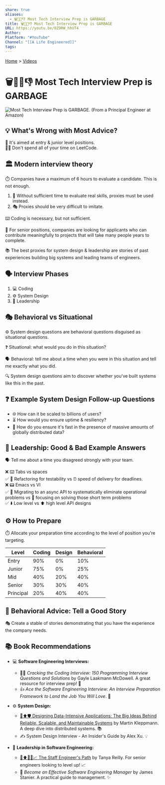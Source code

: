 ```yaml
---
share: true
aliases:
  - 🗑️👩‍💻👎 Most Tech Interview Prep is GARBAGE
title: 🗑️👩‍💻👎 Most Tech Interview Prep is GARBAGE
URL: https://youtu.be/0Z9RW_hhUT4
Author: 
Platform: "#YouTube"
Channel: "[[A Life Engineered]]"
tags: 
---
```

[Home](../index.md) > [Videos](./index.md)  
# 🗑️👩‍💻👎 Most Tech Interview Prep is GARBAGE  
![Most Tech Interview Prep is GARBAGE. (From a Principal Engineer at Amazon)](https://youtu.be/0Z9RW_hhUT4)  
## 💡 What's Wrong with Most Advice?  
👶 It's aimed at entry & junior level positions.  
👨‍💻 Don't spend all of your time on LeetCode.  
## 🏛️ Modern interview theory  
⏱️ Companies have a maximum of 6 hours to evaluate a candidate. This is not enough.  
  
1. 🔎 Without sufficient time to evaluate real skills, proxies must be used instead.  
2. 🎭 Proxies should be very difficult to imitate.  
  
⌨️ Coding is necessary, but not sufficient.  
  
👴 For senior positions, companies are looking for applicants who can contribute meaningfully to projects that will take many people years to complete.  
  
📚 The best proxies for system design & leadership are stories of past experiences building big systems and leading teams of engineers.  
  
## 🗣️ Interview Phases  
1. 💻 Coding  
2. ⚙️ System Design  
3. 🤝 Leadership  
  
## 🎭 Behavioral vs Situational  
⚙️ System design questions are behavioral questions disguised as situational questions.  
  
❓ Situational: what would you do in this situation?  
  
🗣️ Behavioral: tell me about a time when you were in this situation and tell me exactly what you did.  
  
🔍 System design questions aim to discover whether you've built systems like this in the past.  
  
## ❓ Example System Design Follow-up Questions  
- 🌐 How can it be scaled to billions of users?  
- ⏳ How would you ensure uptime & resiliency?  
- 🚀 How do you ensure it's fast in the presence of massive amounts of globally distributed data?  
  
## 🤝 Leadership: Good & Bad Example Answers  
🗣️ Tell me about a time you disagreed strongly with your team.  
  
❌ ⌨️ Tabs vs spaces  
✅ 🧪 Refactoring for testability vs ⏰ speed of delivery for deadlines.  
❌ 📟 Emacs vs VI  
✅ 🔄 Migrating to an async API to systematically eliminate operational problems vs 🧩 focusing on solving those short term problems  
✅ ⬇️ Low level vs ⬆️ high level API designs  
  
## ⚙️ How to Prepare  
⏱️ Allocate your preparation time according to the level of position you're targeting.  
  
| Level     | Coding | Design | Behavioral |  
| --------- | ------ | ------ | ---------- |  
| Entry     | 90%    | 0%     | 10%        |  
| Junior    | 75%    | 0%     | 25%        |  
| Mid       | 40%    | 20%    | 40%        |  
| Senior    | 30%    | 30%    | 40%        |  
| Principal | 20%    | 40%    | 40%        |  
## 📖 Behavioral Advice: Tell a Good Story  
🎭 Create a stable of stories demonstrating that you have the experience the company needs.  
  
## 📚 Book Recommendations  
* 💻 **Software Engineering Interviews:**  
    * 👨‍💻 *Cracking the Coding Interview: 150 Programming Interview Questions and Solutions* by Gayle Laakmann McDowell. A great resource for interview prep! 🚀  
    * 👍 *Ace the Software Engineering Interview: An Interview Preparation Framework to Land the Job You Will Love*. 🌟  
  
* ⚙️ **System Design:**  
    * [💾⬆️🛡️ Designing Data-Intensive Applications: The Big Ideas Behind Reliable, Scalable, and Maintainable Systems](../books/designing-data-intensive-applications.md) by Martin Kleppmann. A deep dive into distributed systems. 📚  
    * ✍️ System Design Interview - An Insider's Guide by Alex Xu. 💡  
  
* 🚀 **Leadership in Software Engineering:**  
    * [👶⬆️👨‍💻📈 The Staff Engineer's Path](../books/the-staff-engineers-path.md) by Tanya Reilly. For senior engineers looking to level up! 📈  
    * 🤝 *Become an Effective Software Engineering Manager* by James Stanier. A practical guide to management. ✨